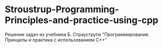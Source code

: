# Stroustrup-Programming-Principles-and-practice-using-cpp
Решение задач из учебника Б. Страуструпа "Программирование. Принципы и практика с использованием C++"
